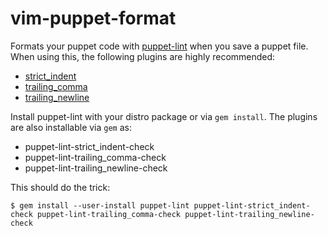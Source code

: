 # vim-puppet-format

Formats your puppet code with [puppet-lint](https://github.com/rodjek/puppet-lint) when you save a puppet file.
When using this, the following plugins are highly recommended:

 * [strict_indent](https://github.com/relud/puppet-lint-strict_indent-check)
 * [trailing_comma](https://github.com/voxpupuli/puppet-lint-trailing_comma-check/)
 * [trailing_newline](https://github.com/rodjek/puppet-lint-trailing_newline-check)

Install puppet-lint with your distro package or via `gem install`. The plugins are also installable via `gem` as:

  * puppet-lint-strict_indent-check
  * puppet-lint-trailing_comma-check
  * puppet-lint-trailing_newline-check

This should do the trick:
```
$ gem install --user-install puppet-lint puppet-lint-strict_indent-check puppet-lint-trailing_comma-check puppet-lint-trailing_newline-check
```
